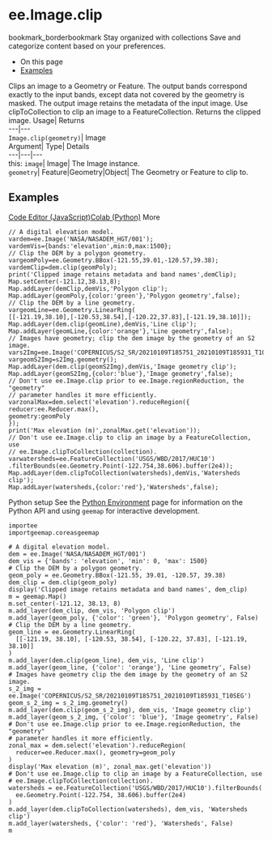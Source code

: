  
#  ee.Image.clip
bookmark_borderbookmark Stay organized with collections  Save and categorize content based on your preferences.
  * On this page
  * [Examples](https://developers.google.com/earth-engine/apidocs/ee-image-clip#examples)


Clips an image to a Geometry or Feature. 
The output bands correspond exactly to the input bands, except data not covered by the geometry is masked. The output image retains the metadata of the input image.
Use clipToCollection to clip an image to a FeatureCollection.
Returns the clipped image.
Usage| Returns  
---|---  
`Image.clip(geometry)`| Image  
Argument| Type| Details  
---|---|---  
this: `image`| Image| The Image instance.  
`geometry`| Feature|Geometry|Object| The Geometry or Feature to clip to.  
## Examples
[Code Editor (JavaScript)](https://developers.google.com/earth-engine/apidocs/ee-image-clip#code-editor-javascript-sample)[Colab (Python)](https://developers.google.com/earth-engine/apidocs/ee-image-clip#colab-python-sample) More
```
// A digital elevation model.
vardem=ee.Image('NASA/NASADEM_HGT/001');
vardemVis={bands:'elevation',min:0,max:1500};
// Clip the DEM by a polygon geometry.
vargeomPoly=ee.Geometry.BBox(-121.55,39.01,-120.57,39.38);
vardemClip=dem.clip(geomPoly);
print('Clipped image retains metadata and band names',demClip);
Map.setCenter(-121.12,38.13,8);
Map.addLayer(demClip,demVis,'Polygon clip');
Map.addLayer(geomPoly,{color:'green'},'Polygon geometry',false);
// Clip the DEM by a line geometry.
vargeomLine=ee.Geometry.LinearRing(
[[-121.19,38.10],[-120.53,38.54],[-120.22,37.83],[-121.19,38.10]]);
Map.addLayer(dem.clip(geomLine),demVis,'Line clip');
Map.addLayer(geomLine,{color:'orange'},'Line geometry',false);
// Images have geometry; clip the dem image by the geometry of an S2 image.
vars2Img=ee.Image('COPERNICUS/S2_SR/20210109T185751_20210109T185931_T10SEG');
vargeomS2Img=s2Img.geometry();
Map.addLayer(dem.clip(geomS2Img),demVis,'Image geometry clip');
Map.addLayer(geomS2Img,{color:'blue'},'Image geometry',false);
// Don't use ee.Image.clip prior to ee.Image.regionReduction, the "geometry"
// parameter handles it more efficiently.
varzonalMax=dem.select('elevation').reduceRegion({
reducer:ee.Reducer.max(),
geometry:geomPoly
});
print('Max elevation (m)',zonalMax.get('elevation'));
// Don't use ee.Image.clip to clip an image by a FeatureCollection, use
// ee.Image.clipToCollection(collection).
varwatersheds=ee.FeatureCollection('USGS/WBD/2017/HUC10')
.filterBounds(ee.Geometry.Point(-122.754,38.606).buffer(2e4));
Map.addLayer(dem.clipToCollection(watersheds),demVis,'Watersheds clip');
Map.addLayer(watersheds,{color:'red'},'Watersheds',false);
```
Python setup
See the [ Python Environment](https://developers.google.com/earth-engine/guides/python_install) page for information on the Python API and using `geemap` for interactive development.
```
importee
importgeemap.coreasgeemap
```
```
# A digital elevation model.
dem = ee.Image('NASA/NASADEM_HGT/001')
dem_vis = {'bands': 'elevation', 'min': 0, 'max': 1500}
# Clip the DEM by a polygon geometry.
geom_poly = ee.Geometry.BBox(-121.55, 39.01, -120.57, 39.38)
dem_clip = dem.clip(geom_poly)
display('Clipped image retains metadata and band names', dem_clip)
m = geemap.Map()
m.set_center(-121.12, 38.13, 8)
m.add_layer(dem_clip, dem_vis, 'Polygon clip')
m.add_layer(geom_poly, {'color': 'green'}, 'Polygon geometry', False)
# Clip the DEM by a line geometry.
geom_line = ee.Geometry.LinearRing(
  [[-121.19, 38.10], [-120.53, 38.54], [-120.22, 37.83], [-121.19, 38.10]]
)
m.add_layer(dem.clip(geom_line), dem_vis, 'Line clip')
m.add_layer(geom_line, {'color': 'orange'}, 'Line geometry', False)
# Images have geometry clip the dem image by the geometry of an S2 image.
s_2_img = ee.Image('COPERNICUS/S2_SR/20210109T185751_20210109T185931_T10SEG')
geom_s_2_img = s_2_img.geometry()
m.add_layer(dem.clip(geom_s_2_img), dem_vis, 'Image geometry clip')
m.add_layer(geom_s_2_img, {'color': 'blue'}, 'Image geometry', False)
# Don't use ee.Image.clip prior to ee.Image.regionReduction, the "geometry"
# parameter handles it more efficiently.
zonal_max = dem.select('elevation').reduceRegion(
  reducer=ee.Reducer.max(), geometry=geom_poly
)
display('Max elevation (m)', zonal_max.get('elevation'))
# Don't use ee.Image.clip to clip an image by a FeatureCollection, use
# ee.Image.clipToCollection(collection).
watersheds = ee.FeatureCollection('USGS/WBD/2017/HUC10').filterBounds(
  ee.Geometry.Point(-122.754, 38.606).buffer(2e4)
)
m.add_layer(dem.clipToCollection(watersheds), dem_vis, 'Watersheds clip')
m.add_layer(watersheds, {'color': 'red'}, 'Watersheds', False)
m
```

